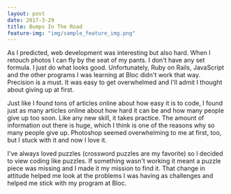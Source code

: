 ```yaml
---
layout: post
date: 2017-3-29
title: Bumps In The Road
feature-img: "img/sample_feature_img.png"
---
```

As I predicted, web development was interesting but also hard. When I retouch photos I can fly by the seat of my pants. I don't have any set formula. I just do what looks good. Unfortunately, Ruby on Rails, JavaScript and the other programs I was learning at Bloc didn't work that way. Precision is a must. It was easy to get overwhelmed and I'll admit I thought about giving up at first.

Just like I found tons of articles online about how easy it is to code, I found just as many articles online about how hard it can be and how many people give up too soon. Like any new skill, it takes practice. The amount of information out there is huge, which I think is one of the reasons why so many people give up. Photoshop seemed overwhelming to me at first, too, but I stuck with it and now I love it.

I've always loved puzzles (crossword puzzles are my favorite) so I decided to view coding like puzzles. If something wasn't working it meant a puzzle piece was missing and I made it my mission to find it. That change in attitude helped me look at the problems I was having as challenges and helped me stick with my program at Bloc.

